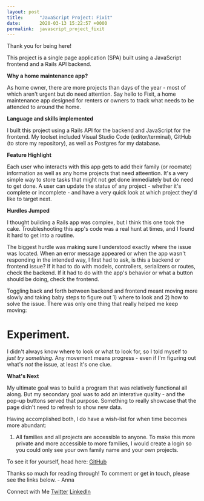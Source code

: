 ```yaml
---
layout: post
title:      "JavaScript Project: Fixit"
date:       2020-03-13 15:22:57 +0000
permalink:  javascript_project_fixit
---
```


Thank you for being here! 

This project is a single page application (SPA) built using a JavaScript frontend and a Rails API backend.

**Why a home maintenance app?**

As home owner, there are more projects than days of the year - most of which aren't urgent but do need attention. Say hello to Fixit, a home maintenance app designed for renters or owners to track what needs to be attended to around the home.

**Language and skills implemented**

I built this project using a Rails API for the backend and JavaScript for the frontend. My toolset included Visual Studio Code (editor/terminal), GitHub (to store my repository), as well as Postgres for my database.

**Feature Highlight** 

Each user who interacts with this app gets to add their family (or roomate) information as well as any home projects that need atteention. It's a very simple way to store tasks that might not get done immediately but do need to get done. A user can update the status of any project - whether it's complete or incomplete - and have a very quick look at which project they'd like to target next. 

**Hurdles Jumped** 

I thought building a Rails app was complex, but I think this one took the cake. Troubleshooting this app's code was a real hunt at times, and I found it hard to get into a routine.

The biggest hurdle was making sure I understood exactly where the issue was located. When an error message appeared or when the app wasn't responding in the intended way, I first had to ask, is this a backend or frontend issue? If it had to do with models, controllers, serializers or routes, check the backend. If it had to do with the app's behavior or what a button should be doing, check the frontend.
 
Toggling back and forth between backend and frontend meant moving more slowly and taking baby steps to figure out 1) where to look and 2) how to solve the issue. There was only one thing that really helped me keep moving:
# Experiment.
I didn't always know where to look or what to look for, so I told myself to *just try something*. Any movement means progress - even if I'm figuring out what's *not* the issue, at least it's one clue.

**What's Next**

My ultimate goal was to build a program that was relatively functional all along. But my secondary goal was to add an interative quality - and the pop-up buttons served that purpose. Something to really showcase that the page didn't need to refresh to show new data.

Having accomplished both, I do have a wish-list for when time becomes more abundant:

1) All families and all projects are accessible to anyone. To make this more private and more accessible to more families, I would create a login so you could only see your own family name and your own projects.

To see it for yourself, head here: [GitHub](https://github.com/AnnaWijetunga/fixit)

Thanks so much for reading through! To comment or get in touch, please see the links below. - Anna

Connect with Me [Twitter](https://twitter.com/AnnaWijetunga) [LinkedIn](https://www.linkedin.com/in/annatattan/)
